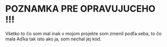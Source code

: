 # POZNAMKA PRE OPRAVUJUCEHO !!!
Všetko to čo som mal inak v mojom projekte som zmenil podľa seba, to čo mala Aďka tak isto ako ja, som nechal jej kód.
